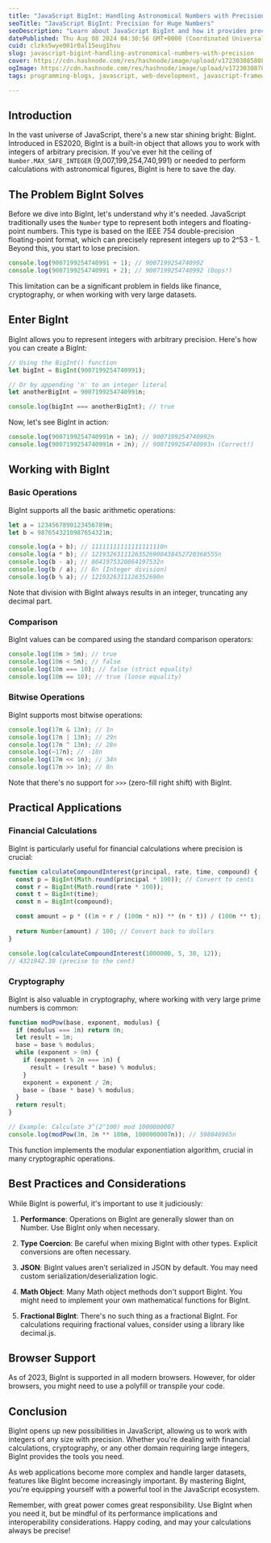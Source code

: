 ```yaml
---
title: "JavaScript BigInt: Handling Astronomical Numbers with Precision"
seoTitle: "JavaScript BigInt: Precision for Huge Numbers"
seoDescription: "Learn about JavaScript BigInt and how it provides precise handling of large integers for financial calculations, cryptography, and more"
datePublished: Thu Aug 08 2024 04:30:56 GMT+0000 (Coordinated Universal Time)
cuid: clzks5wye001r0al15eug1hvu
slug: javascript-bigint-handling-astronomical-numbers-with-precision
cover: https://cdn.hashnode.com/res/hashnode/image/upload/v1723030858089/4d79959d-d755-4ba0-899e-1f581bb5f74a.png
ogImage: https://cdn.hashnode.com/res/hashnode/image/upload/v1723030878359/ffb84987-1e66-4240-ab7b-af8d79cc3316.png
tags: programming-blogs, javascript, web-development, javascript-framework, beginners

---
```


## Introduction

In the vast universe of JavaScript, there's a new star shining bright: BigInt. Introduced in ES2020, BigInt is a built-in object that allows you to work with integers of arbitrary precision. If you've ever hit the ceiling of `Number.MAX_SAFE_INTEGER` (9,007,199,254,740,991) or needed to perform calculations with astronomical figures, BigInt is here to save the day.

## The Problem BigInt Solves

Before we dive into BigInt, let's understand why it's needed. JavaScript traditionally uses the `Number` type to represent both integers and floating-point numbers. This type is based on the IEEE 754 double-precision floating-point format, which can precisely represent integers up to 2^53 - 1. Beyond this, you start to lose precision.

```javascript
console.log(9007199254740991 + 1); // 9007199254740992
console.log(9007199254740991 + 2); // 9007199254740992 (Oops!)
```

This limitation can be a significant problem in fields like finance, cryptography, or when working with very large datasets.

## Enter BigInt

BigInt allows you to represent integers with arbitrary precision. Here's how you can create a BigInt:

```javascript
// Using the BigInt() function
let bigInt = BigInt(9007199254740991);

// Or by appending 'n' to an integer literal
let anotherBigInt = 9007199254740991n;

console.log(bigInt === anotherBigInt); // true
```

Now, let's see BigInt in action:

```javascript
console.log(9007199254740991n + 1n); // 9007199254740992n
console.log(9007199254740991n + 2n); // 9007199254740993n (Correct!)
```

## Working with BigInt

### Basic Operations

BigInt supports all the basic arithmetic operations:

```javascript
let a = 1234567890123456789n;
let b = 9876543210987654321n;

console.log(a + b); // 11111111111111111110n
console.log(a * b); // 12193263111263526900438452720368555n
console.log(b - a); // 8641975320864197532n
console.log(b / a); // 8n (Integer division)
console.log(b % a); // 1219326311126352690n
```

Note that division with BigInt always results in an integer, truncating any decimal part.

### Comparison

BigInt values can be compared using the standard comparison operators:

```javascript
console.log(10n > 5n); // true
console.log(10n < 5n); // false
console.log(10n === 10); // false (strict equality)
console.log(10n == 10); // true (loose equality)
```

### Bitwise Operations

BigInt supports most bitwise operations:

```javascript
console.log(17n & 13n); // 1n
console.log(17n | 13n); // 29n
console.log(17n ^ 13n); // 28n
console.log(~17n); // -18n
console.log(17n << 1n); // 34n
console.log(17n >> 1n); // 8n
```

Note that there's no support for `>>>` (zero-fill right shift) with BigInt.

## Practical Applications

### Financial Calculations

BigInt is particularly useful for financial calculations where precision is crucial:

```javascript
function calculateCompoundInterest(principal, rate, time, compound) {
  const p = BigInt(Math.round(principal * 100)); // Convert to cents
  const r = BigInt(Math.round(rate * 100));
  const t = BigInt(time);
  const n = BigInt(compound);

  const amount = p * ((1n + r / (100n * n)) ** (n * t)) / (100n ** t);
  
  return Number(amount) / 100; // Convert back to dollars
}

console.log(calculateCompoundInterest(1000000, 5, 30, 12));
// 4321942.30 (precise to the cent)
```

### Cryptography

BigInt is also valuable in cryptography, where working with very large prime numbers is common:

```javascript
function modPow(base, exponent, modulus) {
  if (modulus === 1n) return 0n;
  let result = 1n;
  base = base % modulus;
  while (exponent > 0n) {
    if (exponent % 2n === 1n) {
      result = (result * base) % modulus;
    }
    exponent = exponent / 2n;
    base = (base * base) % modulus;
  }
  return result;
}

// Example: Calculate 3^(2^100) mod 1000000007
console.log(modPow(3n, 2n ** 100n, 1000000007n)); // 598046965n
```

This function implements the modular exponentiation algorithm, crucial in many cryptographic operations.

## Best Practices and Considerations

While BigInt is powerful, it's important to use it judiciously:

1. **Performance**: Operations on BigInt are generally slower than on Number. Use BigInt only when necessary.
    
2. **Type Coercion**: Be careful when mixing BigInt with other types. Explicit conversions are often necessary.
    
3. **JSON**: BigInt values aren't serialized in JSON by default. You may need custom serialization/deserialization logic.
    
4. **Math Object**: Many Math object methods don't support BigInt. You might need to implement your own mathematical functions for BigInt.
    
5. **Fractional BigInt**: There's no such thing as a fractional BigInt. For calculations requiring fractional values, consider using a library like decimal.js.
    

## Browser Support

As of 2023, BigInt is supported in all modern browsers. However, for older browsers, you might need to use a polyfill or transpile your code.

## Conclusion

BigInt opens up new possibilities in JavaScript, allowing us to work with integers of any size with precision. Whether you're dealing with financial calculations, cryptography, or any other domain requiring large integers, BigInt provides the tools you need.

As web applications become more complex and handle larger datasets, features like BigInt become increasingly important. By mastering BigInt, you're equipping yourself with a powerful tool in the JavaScript ecosystem.

Remember, with great power comes great responsibility. Use BigInt when you need it, but be mindful of its performance implications and interoperability considerations. Happy coding, and may your calculations always be precise!